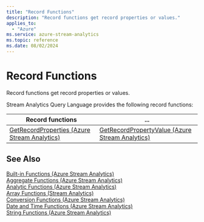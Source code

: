 ```yaml
---
title: "Record Functions"
description: "Record functions get record properties or values."
applies_to: 
  - "Azure"
ms.service: azure-stream-analytics
ms.topic: reference
ms.date: 08/02/2024
---
```

# Record Functions

Record functions get record properties or values.  
  
Stream Analytics Query Language provides the following record functions:  
  
|Record functions|...|  
|-|-|  
|[GetRecordProperties &#40;Azure Stream Analytics&#41;](getrecordproperties-azure-stream-analytics.md)|[GetRecordPropertyValue &#40;Azure Stream Analytics&#41;](getrecordpropertyvalue-azure-stream-analytics.md)|  
  
## See Also  
 [Built-in Functions &#40;Azure Stream Analytics&#41;](built-in-functions-azure-stream-analytics.md)   
 [Aggregate Functions &#40;Azure Stream Analytics&#41;](aggregate-functions-azure-stream-analytics.md)   
 [Analytic Functions &#40;Azure Stream Analytics&#41;](analytic-functions-azure-stream-analytics.md)   
 [Array Functions &#40;Stream Analytics&#41;](array-functions-stream-analytics.md)   
 [Conversion Functions &#40;Azure Stream Analytics&#41;](conversion-functions-azure-stream-analytics.md)   
 [Date and Time Functions &#40;Azure Stream Analytics&#41;](date-and-time-functions-azure-stream-analytics.md)   
 [String Functions &#40;Azure Stream Analytics&#41;](string-functions-azure-stream-analytics.md)  
  
  
